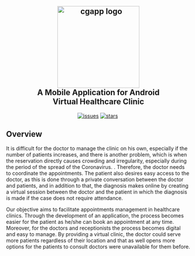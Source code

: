 
<div align="center">
<h2>
  <img alt="cgapp logo" src="https://i.ibb.co/7Cpmh7Q/logooa1111.png" width="224px"/><br/>
 A Mobile Application for Android 
 <br/> Virtual Healthcare Clinic
</h2>

<p align="center">
<a href="https://github.com/HassanYu7/Balsem-Tabiah/issues" 
target="_blank"><img src="https://img.shields.io/github/issues/HassanYu7/Balsem-Tabiah?style=flat-square" alt="issues" /></a>&nbsp;<a href="https://github.com/HassanYu7/Balsem-Tabiah" aria-label="Star HassanYu7/Balsem-Tabiah on GitHub" target="_blank"><img src="https://img.shields.io/github/stars/HassanYu7/Balsem-Tabiah?style=flat-square" alt="stars" /></a>&nbsp;
</p>
</div>

## Overview

It is difficult for the doctor to manage the clinic on his own, especially if the number of patients increases, and there is another problem, which is when the reservation directly causes crowding and irregularity, especially during the period of the spread of the Coronavirus. . Therefore, the doctor needs to coordinate the appointments. The patient also desires easy access to the doctor, as this is done through a private conversation between the doctor and patients, and in addition to that, the diagnosis makes online by creating a virtual session between the doctor and the patient in which the diagnosis is made if the case does not require attendance.

Our objective aims to facilitate appointments management in healthcare clinics. Through the development of an application, the process becomes easier for the patient as he/she can book an appointment at any time. Moreover, for the doctors and receptionists the process becomes digital and easy to manage. By providing a virtual clinic, the doctor could serve more patients regardless of their location and that as well opens more options for the patients to consult doctors were unavailable for them before.






